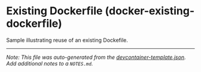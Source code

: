 
# Existing Dockerfile (docker-existing-dockerfile)

Sample illustrating reuse of an existing Dockefile.





---

_Note: This file was auto-generated from the [devcontainer-template.json](https://github.com/igecloudsdev/.igecloudsdev/blob/main/src/docker-existing-dockerfile/devcontainer-template.json).  Add additional notes to a `NOTES.md`._
